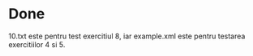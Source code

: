 # Done

10.txt este pentru test exercitiul 8, iar example.xml este pentru testarea exercitiilor 4 si 5.